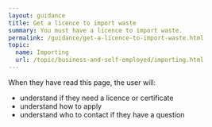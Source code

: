 ```yaml
---
layout: guidance
title: Get a licence to import waste
summary: You must have a licence to import waste.
permalink: /guidance/get-a-licence-to-import-waste.html
topic:
  name: Importing
  url: /topic/business-and-self-employed/importing.html
---
```

When they have read this page, the user will:

- understand if they need a licence or certificate
- understand how to apply
- understand who to contact if they have a question
